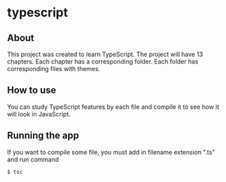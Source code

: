 # typescript

## About

This project was created to learn TypeScript.
The project will have 13 chapters. Each chapter has a corresponding folder.
Each folder has corresponding files with themes.

## How to use

You can study TypeScript features by each file and compile it to see how it will look in JavaScript.

## Running the app

If you want to compile some file, you must add in filename extension ".ts" and run command

```bash
$ tsc
```
